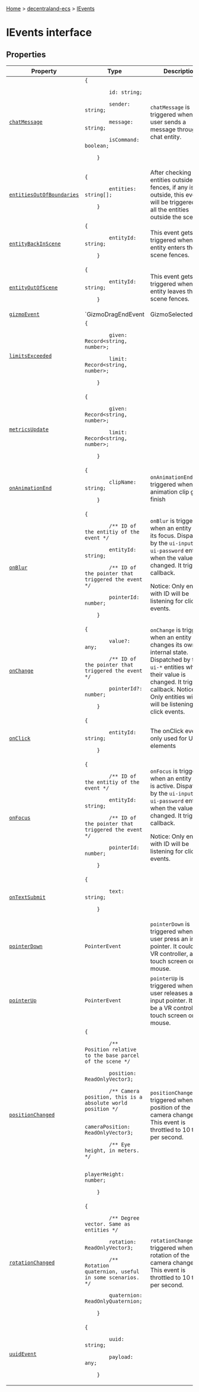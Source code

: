 [Home](./index) &gt; [decentraland-ecs](./decentraland-ecs.md) &gt; [IEvents](./decentraland-ecs.ievents.md)

# IEvents interface

## Properties

|  Property | Type | Description |
|  --- | --- | --- |
|  [`chatMessage`](./decentraland-ecs.ievents.chatmessage.md) | `{`<p/>`        id: string;`<p/>`        sender: string;`<p/>`        message: string;`<p/>`        isCommand: boolean;`<p/>`    }` | `chatMessage` is triggered when the user sends a message through chat entity. |
|  [`entitiesOutOfBoundaries`](./decentraland-ecs.ievents.entitiesoutofboundaries.md) | `{`<p/>`        entities: string[];`<p/>`    }` | After checking entities outside the fences, if any is outside, this event will be triggered with all the entities outside the scene. |
|  [`entityBackInScene`](./decentraland-ecs.ievents.entitybackinscene.md) | `{`<p/>`        entityId: string;`<p/>`    }` | This event gets triggered when an entity enters the scene fences. |
|  [`entityOutOfScene`](./decentraland-ecs.ievents.entityoutofscene.md) | `{`<p/>`        entityId: string;`<p/>`    }` | This event gets triggered when an entity leaves the scene fences. |
|  [`gizmoEvent`](./decentraland-ecs.ievents.gizmoevent.md) | `GizmoDragEndEvent | GizmoSelectedEvent` | For gizmos |
|  [`limitsExceeded`](./decentraland-ecs.ievents.limitsexceeded.md) | `{`<p/>`        given: Record<string, number>;`<p/>`        limit: Record<string, number>;`<p/>`    }` |  |
|  [`metricsUpdate`](./decentraland-ecs.ievents.metricsupdate.md) | `{`<p/>`        given: Record<string, number>;`<p/>`        limit: Record<string, number>;`<p/>`    }` |  |
|  [`onAnimationEnd`](./decentraland-ecs.ievents.onanimationend.md) | `{`<p/>`        clipName: string;`<p/>`    }` | `onAnimationEnd` is triggered when an animation clip gets finish |
|  [`onBlur`](./decentraland-ecs.ievents.onblur.md) | `{`<p/>`        /** ID of the entitiy of the event */`<p/>`        entityId: string;`<p/>`        /** ID of the pointer that triggered the event */`<p/>`        pointerId: number;`<p/>`    }` | `onBlur` is triggered when an entity loses its focus. Dispatched by the `ui-input` and `ui-password` entities when the value is changed. It triggers a callback.<p/>Notice: Only entities with ID will be listening for click events. |
|  [`onChange`](./decentraland-ecs.ievents.onchange.md) | `{`<p/>`        value?: any;`<p/>`        /** ID of the pointer that triggered the event */`<p/>`        pointerId?: number;`<p/>`    }` | `onChange` is triggered when an entity changes its own internal state. Dispatched by the `ui-*` entities when their value is changed. It triggers a callback. Notice: Only entities with ID will be listening for click events. |
|  [`onClick`](./decentraland-ecs.ievents.onclick.md) | `{`<p/>`        entityId: string;`<p/>`    }` | The onClick event is only used for UI elements |
|  [`onFocus`](./decentraland-ecs.ievents.onfocus.md) | `{`<p/>`        /** ID of the entitiy of the event */`<p/>`        entityId: string;`<p/>`        /** ID of the pointer that triggered the event */`<p/>`        pointerId: number;`<p/>`    }` | `onFocus` is triggered when an entity focus is active. Dispatched by the `ui-input` and `ui-password` entities when the value is changed. It triggers a callback.<p/>Notice: Only entities with ID will be listening for click events. |
|  [`onTextSubmit`](./decentraland-ecs.ievents.ontextsubmit.md) | `{`<p/>`        text: string;`<p/>`    }` |  |
|  [`pointerDown`](./decentraland-ecs.ievents.pointerdown.md) | `PointerEvent` | `pointerDown` is triggered when the user press an input pointer. It could be a VR controller, a touch screen or the mouse. |
|  [`pointerUp`](./decentraland-ecs.ievents.pointerup.md) | `PointerEvent` | `pointerUp` is triggered when the user releases an input pointer. It could be a VR controller, a touch screen or the mouse. |
|  [`positionChanged`](./decentraland-ecs.ievents.positionchanged.md) | `{`<p/>`        /** Position relative to the base parcel of the scene */`<p/>`        position: ReadOnlyVector3;`<p/>`        /** Camera position, this is a absolute world position */`<p/>`        cameraPosition: ReadOnlyVector3;`<p/>`        /** Eye height, in meters. */`<p/>`        playerHeight: number;`<p/>`    }` | `positionChanged` is triggered when the position of the camera changes This event is throttled to 10 times per second. |
|  [`rotationChanged`](./decentraland-ecs.ievents.rotationchanged.md) | `{`<p/>`        /** Degree vector. Same as entities */`<p/>`        rotation: ReadOnlyVector3;`<p/>`        /** Rotation quaternion, useful in some scenarios. */`<p/>`        quaternion: ReadOnlyQuaternion;`<p/>`    }` | `rotationChanged` is triggered when the rotation of the camera changes. This event is throttled to 10 times per second. |
|  [`uuidEvent`](./decentraland-ecs.ievents.uuidevent.md) | `{`<p/>`        uuid: string;`<p/>`        payload: any;`<p/>`    }` |  |

